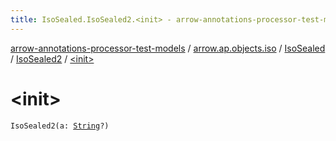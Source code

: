```yaml
---
title: IsoSealed.IsoSealed2.<init> - arrow-annotations-processor-test-models
---
```


[arrow-annotations-processor-test-models](../../../index.html) / [arrow.ap.objects.iso](../../index.html) / [IsoSealed](../index.html) / [IsoSealed2](index.html) / [&lt;init&gt;](./-init-.html)

# &lt;init&gt;

`IsoSealed2(a: `[`String`](https://kotlinlang.org/api/latest/jvm/stdlib/kotlin/-string/index.html)`?)`